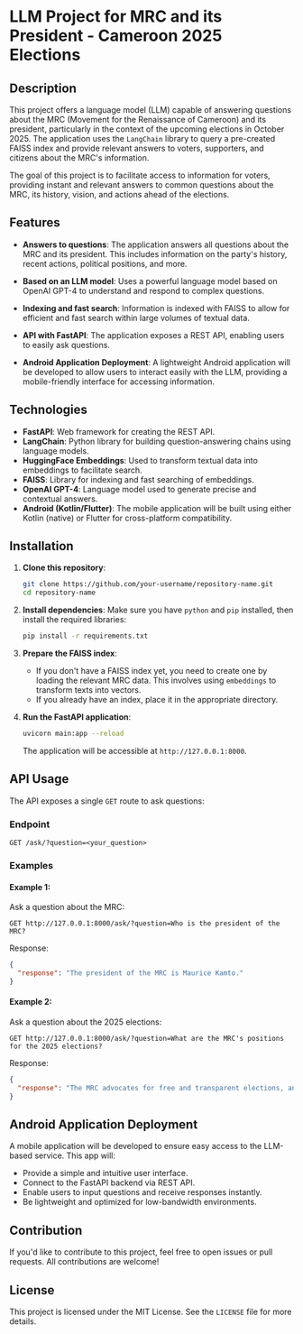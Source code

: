 # LLM Project for MRC and its President - Cameroon 2025 Elections

## Description

This project offers a language model (LLM) capable of answering questions about the MRC (Movement for the Renaissance of Cameroon) and its president, particularly in the context of the upcoming elections in October 2025. The application uses the `LangChain` library to query a pre-created FAISS index and provide relevant answers to voters, supporters, and citizens about the MRC's information.

The goal of this project is to facilitate access to information for voters, providing instant and relevant answers to common questions about the MRC, its history, vision, and actions ahead of the elections.

## Features

- **Answers to questions**: The application answers all questions about the MRC and its president. This includes information on the party's history, recent actions, political positions, and more.
  
- **Based on an LLM model**: Uses a powerful language model based on OpenAI GPT-4 to understand and respond to complex questions.

- **Indexing and fast search**: Information is indexed with FAISS to allow for efficient and fast search within large volumes of textual data.

- **API with FastAPI**: The application exposes a REST API, enabling users to easily ask questions.

- **Android Application Deployment**: A lightweight Android application will be developed to allow users to interact easily with the LLM, providing a mobile-friendly interface for accessing information.

## Technologies

- **FastAPI**: Web framework for creating the REST API.
- **LangChain**: Python library for building question-answering chains using language models.
- **HuggingFace Embeddings**: Used to transform textual data into embeddings to facilitate search.
- **FAISS**: Library for indexing and fast searching of embeddings.
- **OpenAI GPT-4**: Language model used to generate precise and contextual answers.
- **Android (Kotlin/Flutter)**: The mobile application will be built using either Kotlin (native) or Flutter for cross-platform compatibility.

## Installation

1. **Clone this repository**:
   ```bash
   git clone https://github.com/your-username/repository-name.git
   cd repository-name
   ```

2. **Install dependencies**:
   Make sure you have `python` and `pip` installed, then install the required libraries:
   ```bash
   pip install -r requirements.txt
   ```

3. **Prepare the FAISS index**:
   - If you don't have a FAISS index yet, you need to create one by loading the relevant MRC data. This involves using `embeddings` to transform texts into vectors.
   - If you already have an index, place it in the appropriate directory.

4. **Run the FastAPI application**:
   ```bash
   uvicorn main:app --reload
   ```

   The application will be accessible at `http://127.0.0.1:8000`.

## API Usage

The API exposes a single `GET` route to ask questions:

### Endpoint

```
GET /ask/?question=<your_question>
```

### Examples

#### Example 1:
Ask a question about the MRC:

```
GET http://127.0.0.1:8000/ask/?question=Who is the president of the MRC?
```

Response:
```json
{
  "response": "The president of the MRC is Maurice Kamto."
}
```

#### Example 2:
Ask a question about the 2025 elections:

```
GET http://127.0.0.1:8000/ask/?question=What are the MRC's positions for the 2025 elections?
```

Response:
```json
{
  "response": "The MRC advocates for free and transparent elections, and fights for social justice and democracy..."
}
```

## Android Application Deployment

A mobile application will be developed to ensure easy access to the LLM-based service. This app will:

- Provide a simple and intuitive user interface.
- Connect to the FastAPI backend via REST API.
- Enable users to input questions and receive responses instantly.
- Be lightweight and optimized for low-bandwidth environments.

## Contribution

If you'd like to contribute to this project, feel free to open issues or pull requests. All contributions are welcome!

## License

This project is licensed under the MIT License. See the `LICENSE` file for more details.

